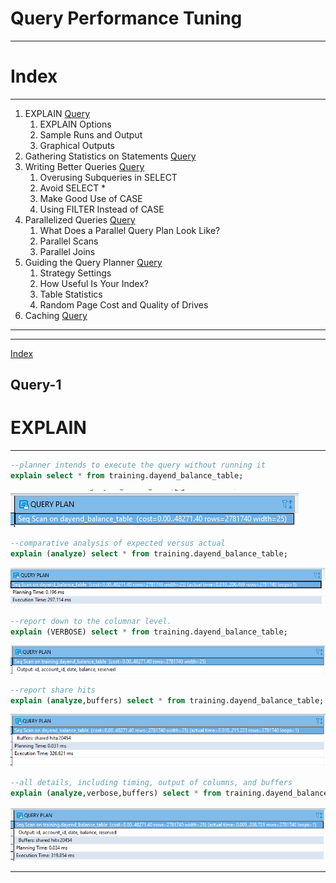 # **Query Performance Tuning**

---

# **Index**

---

1. EXPLAIN [Query](#Query-1)
    1. EXPLAIN Options 
    2. Sample Runs and Output 
    3. Graphical Outputs 
2. Gathering Statistics on Statements [Query](#Query-2) 
3. Writing Better Queries [Query](#Query-3)
    1. Overusing Subqueries in SELECT 
    2. Avoid SELECT * 
    3. Make Good Use of CASE 
    4. Using FILTER Instead of CASE 
4. Parallelized Queries [Query](#Query-4) 
    1. What Does a Parallel Query Plan Look Like? 
    2. Parallel Scans 
    3. Parallel Joins 
5. Guiding the Query Planner [Query](#Query-5) 
    1. Strategy Settings 
    2. How Useful Is Your Index? 
    3. Table Statistics 
    4. Random Page Cost and Quality of Drives
6. Caching [Query](#Query-6)

---

---


[Index](#Index)

## **Query-1**

# **EXPLAIN**

---

```sql
--planner intends to execute the query without running it
explain select * from training.dayend_balance_table;
```

![](i/2.png)

```sql
--comparative analysis of expected versus actual
explain (analyze) select * from training.dayend_balance_table;
```

![](i/3.png)


```sql
--report down to the columnar level.
explain (VERBOSE) select * from training.dayend_balance_table;
```

![](i/4.png)

```sql
--report share hits
explain (analyze,buffers) select * from training.dayend_balance_table;
```

![](i/5.png)

```sql
--all details, including timing, output of columns, and buffers
explain (analyze,verbose,buffers) select * from training.dayend_balance_table ;
```

![](i/6.png)

---




